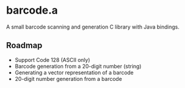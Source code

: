 # barcode.a
A small barcode scanning and generation C library with Java bindings.

## Roadmap
- Support Code 128 (ASCII only)
- Barcode generation from a 20-digit number (string)
- Generating a vector representation of a barcode
- 20-digit number generation from a barcode

